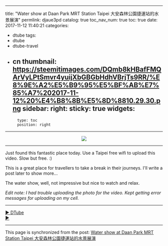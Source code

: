 
---
title: "Water show at Daan Park MRT Station Taipei 大安森林公園捷運站的水景展演"
permlink: djaue3pd
catalog: true
toc_nav_num: true
toc: true
date: 2017-11-12 11:40:21
categories:
- dtube
tags:
- dtube
- dtube-travel
- cn
thumbnail: https://steemitimages.com/DQmb8kHBafFMQArVyLPtSmvr4yuijXbGBGbHdhVBrjTs9RR/%E8%9E%A2%E5%B9%95%E5%BF%AB%E7%85%A7%202017-11-12%20%E4%B8%8B%E5%8D%8810.29.30.png
sidebar:
    right:
        sticky: true
widgets:
    -
        type: toc
        position: right
---


<center><a href='https://d.tube/#!/v/deanliu/djaue3pd'><img src='https://steemitimages.com/DQmb8kHBafFMQArVyLPtSmvr4yuijXbGBGbHdhVBrjTs9RR/%E8%9E%A2%E5%B9%95%E5%BF%AB%E7%85%A7%202017-11-12%20%E4%B8%8B%E5%8D%8810.29.30.png'></a></center><hr>Just found this fantastic place today. Use a Taipei free wifi to upload this video. Slow but free. :)

This is a great place for travellers to take a break in their journeys. I'll write a post later to show more... 

The water show, well, not impressive but nice to watch and relax.

*Edit note: I had trouble uploading the photo for the video. Kept getting error messages for uploading on my cell.*

<hr><a href='https://d.tube/#!/v/deanliu/djaue3pd'> ▶️  DTube</a><br /><a href='https://chappy.i.ipfs.io/ipfs/QmeErZb6bmiih8xf2mNbJGsLY3pmQmecYBa931mmoWAfho'> ▶️ </a>

- - -

This page is synchronized from the post: [Water show at Daan Park MRT Station Taipei 大安森林公園捷運站的水景展演](https://steemit.com/@deanliu/djaue3pd)
